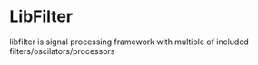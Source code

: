 # LibFilter
libfilter is signal processing framework with multiple of included filters/oscilators/processors